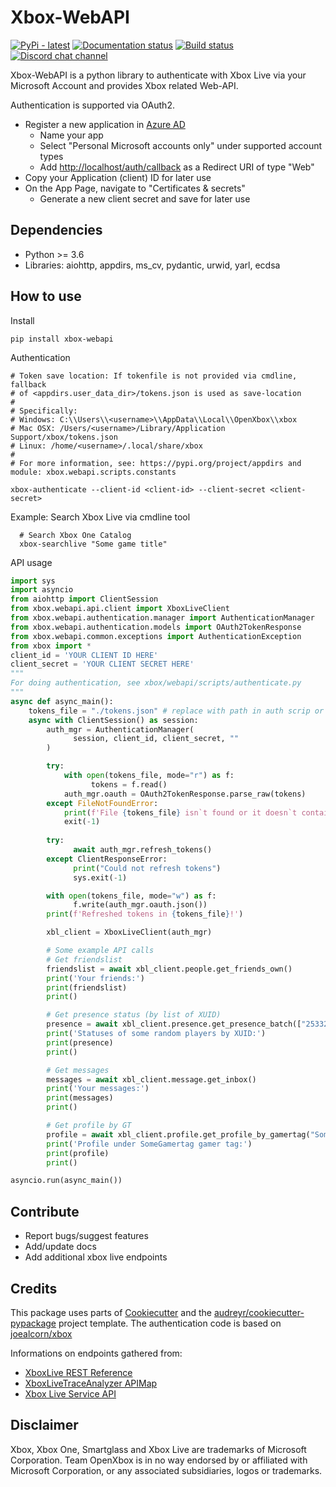 # Xbox-WebAPI

[![PyPi - latest](https://pypip.in/version/xbox-webapi/badge.svg)](https://pypi.python.org/pypi/xbox-webapi/)
[![Documentation status](https://readthedocs.org/projects/xbox-webapi-python/badge/?version=latest)](http://xbox-webapi-python.readthedocs.io/en/latest/?badge=latest)
[![Build status](https://img.shields.io/github/workflow/status/OpenXbox/xbox-webapi-python/build?label=build)](https://github.com/OpenXbox/xbox-webapi-python/actions?query=workflow%3Abuild)
[![Discord chat channel](https://img.shields.io/badge/discord-OpenXbox-blue.svg)](https://openxbox.org/discord)

Xbox-WebAPI is a python library to authenticate with Xbox Live via your Microsoft Account and provides Xbox related Web-API.

Authentication is supported via OAuth2.

- Register a new application in [Azure AD](https://portal.azure.com/#blade/Microsoft_AAD_RegisteredApps/ApplicationsListBlade)
  - Name your app
  - Select "Personal Microsoft accounts only" under supported account types
  - Add <http://localhost/auth/callback> as a Redirect URI of type "Web"
- Copy your Application (client) ID for later use
- On the App Page, navigate to "Certificates & secrets"
  - Generate a new client secret and save for later use

## Dependencies

- Python >= 3.6
- Libraries: aiohttp, appdirs, ms_cv, pydantic, urwid, yarl, ecdsa

## How to use

Install

```text
pip install xbox-webapi
```

Authentication

```text
# Token save location: If tokenfile is not provided via cmdline, fallback
# of <appdirs.user_data_dir>/tokens.json is used as save-location
#
# Specifically:
# Windows: C:\\Users\\<username>\\AppData\\Local\\OpenXbox\\xbox
# Mac OSX: /Users/<username>/Library/Application Support/xbox/tokens.json
# Linux: /home/<username>/.local/share/xbox
#
# For more information, see: https://pypi.org/project/appdirs and module: xbox.webapi.scripts.constants

xbox-authenticate --client-id <client-id> --client-secret <client-secret>
```

Example: Search Xbox Live via cmdline tool

```text
  # Search Xbox One Catalog
  xbox-searchlive "Some game title"
```

API usage

```py
import sys
import asyncio
from aiohttp import ClientSession
from xbox.webapi.api.client import XboxLiveClient
from xbox.webapi.authentication.manager import AuthenticationManager
from xbox.webapi.authentication.models import OAuth2TokenResponse
from xbox.webapi.common.exceptions import AuthenticationException
from xbox import *
client_id = 'YOUR CLIENT ID HERE'
client_secret = 'YOUR CLIENT SECRET HERE'
"""
For doing authentication, see xbox/webapi/scripts/authenticate.py
"""
async def async_main():
    tokens_file = "./tokens.json" # replace with path in auth scrip or just paste file with tokens here
    async with ClientSession() as session:
        auth_mgr = AuthenticationManager(
              session, client_id, client_secret, ""
        )

        try:
            with open(tokens_file, mode="r") as f:
                  tokens = f.read()
            auth_mgr.oauth = OAuth2TokenResponse.parse_raw(tokens)
        except FileNotFoundError:
            print(f'File {tokens_file} isn`t found or it doesn`t contain tokens!')
            exit(-1)
        
        try:
              await auth_mgr.refresh_tokens()
        except ClientResponseError:
              print("Could not refresh tokens")
              sys.exit(-1)

        with open(tokens_file, mode="w") as f:
              f.write(auth_mgr.oauth.json())
        print(f'Refreshed tokens in {tokens_file}!')

        xbl_client = XboxLiveClient(auth_mgr)

        # Some example API calls
        # Get friendslist
        friendslist = await xbl_client.people.get_friends_own()
        print('Your friends:')
        print(friendslist)
        print()

        # Get presence status (by list of XUID)
        presence = await xbl_client.presence.get_presence_batch(["2533274794093122", "2533274807551369"])
        print('Statuses of some random players by XUID:')
        print(presence)
        print()

        # Get messages
        messages = await xbl_client.message.get_inbox()
        print('Your messages:')
        print(messages)
        print()

        # Get profile by GT
        profile = await xbl_client.profile.get_profile_by_gamertag("SomeGamertag")
        print('Profile under SomeGamertag gamer tag:')
        print(profile)
        print()

asyncio.run(async_main())
```

## Contribute

- Report bugs/suggest features
- Add/update docs
- Add additional xbox live endpoints

## Credits

This package uses parts of [Cookiecutter](https://github.com/audreyr/cookiecutter)
and the [audreyr/cookiecutter-pypackage](https://github.com/audreyr/cookiecutter-pypackage) project template.
The authentication code is based on [joealcorn/xbox](https://github.com/joealcorn/xbox)

Informations on endpoints gathered from:

- [XboxLive REST Reference](https://docs.microsoft.com/en-us/windows/uwp/xbox-live/xbox-live-rest/atoc-xboxlivews-reference)
- [XboxLiveTraceAnalyzer APIMap](https://github.com/Microsoft/xbox-live-trace-analyzer/blob/master/Source/XboxLiveTraceAnalyzer.APIMap.csv)
- [Xbox Live Service API](https://github.com/Microsoft/xbox-live-api)

## Disclaimer

Xbox, Xbox One, Smartglass and Xbox Live are trademarks of Microsoft Corporation. Team OpenXbox is in no way endorsed by or affiliated with Microsoft Corporation, or any associated subsidiaries, logos or trademarks.
